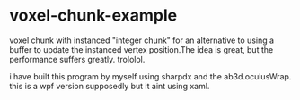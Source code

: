 # voxel-chunk-example
voxel chunk with instanced "integer chunk" for an alternative to using a buffer to update the instanced vertex position.The idea is great, but the performance suffers greatly. trololol.

i have built this program by myself using sharpdx and the ab3d.oculusWrap. this is a wpf version supposedly but it aint using xaml.
